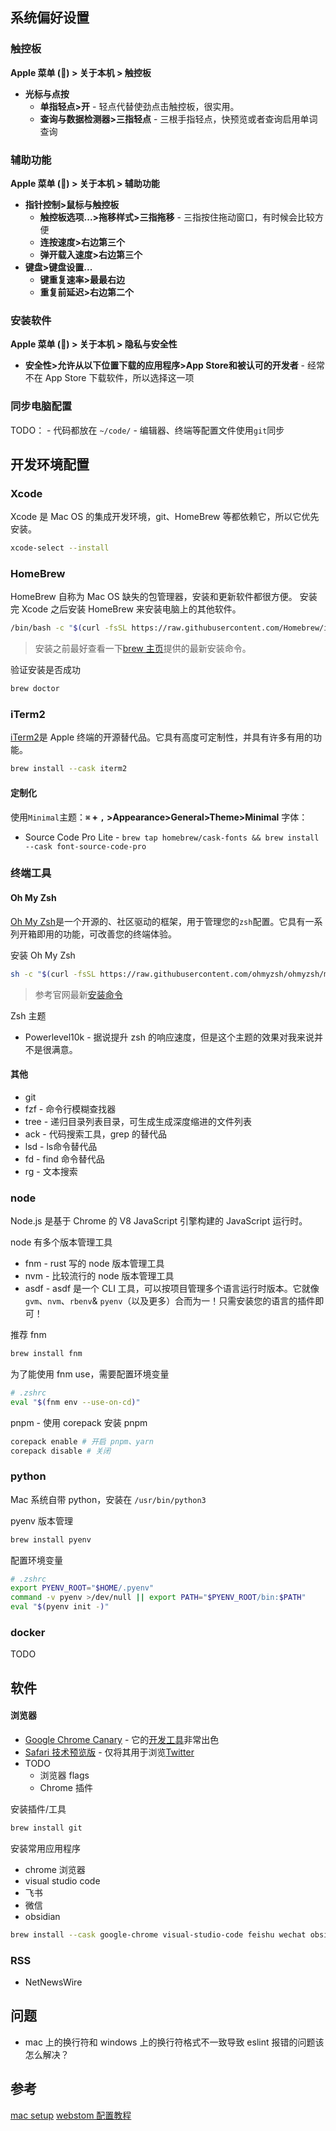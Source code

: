 ## 系统偏好设置

### 触控板

**Apple 菜单 () > 关于本机 > 触控板**

- **光标与点按**
	- **单指轻点>开** - 轻点代替使劲点击触控板，很实用。
	- **查询与数据检测器>三指轻点** - 三根手指轻点，快预览或者查询启用单词查询

### 辅助功能

**Apple 菜单 () > 关于本机 > 辅助功能**

- **指针控制>鼠标与触控板**
	- **触控板选项...>拖移样式>三指拖移** - 三指按住拖动窗口，有时候会比较方便
	- **连按速度>右边第三个**
	- **弹开载入速度>右边第三个**
- **键盘>键盘设置...**
	- **键重复速率>最最右边**
	- **重复前延迟>右边第二个**

### 安装软件

**Apple 菜单 () > 关于本机 > 隐私与安全性**
- **安全性>允许从以下位置下载的应用程序>App Store和被认可的开发者** - 经常不在 App Store 下载软件，所以选择这一项

### 同步电脑配置

TODO：
	- 代码都放在 `~/code/`
	- 编辑器、终端等配置文件使用`git`同步


## 开发环境配置

### Xcode

Xcode 是 Mac OS 的集成开发环境，git、HomeBrew 等都依赖它，所以它优先安装。

```bash
xcode-select --install
```

### HomeBrew

HomeBrew 自称为 Mac OS 缺失的包管理器，安装和更新软件都很方便。
安装完 Xcode 之后安装 HomeBrew 来安装电脑上的其他软件。

```bash
/bin/bash -c "$(curl -fsSL https://raw.githubusercontent.com/Homebrew/install/HEAD/install.sh)"
```
> 安装之前最好查看一下[brew 主页](https://brew.sh/)提供的最新安装命令。

验证安装是否成功

```bash
brew doctor
```

### iTerm2

[iTerm2](http://www.iterm2.com/)是 Apple 终端的开源替代品。它具有高度可定制性，并具有许多有用的功能。

```bash
brew install --cask iterm2
```

#### 定制化

使用`Minimal`主题：**`⌘` + `,` >Appearance>General>Theme>Minimal**
字体：
- Source Code Pro Lite - `brew tap homebrew/cask-fonts && brew install --cask font-source-code-pro`

### 终端工具
#### Oh My Zsh

[Oh My Zsh](https://github.com/robbyrussell/oh-my-zsh)是一个开源的、社区驱动的框架，用于管理您的`zsh`配置。它具有一系列开箱即用的功能，可改善您的终端体验。

安装 Oh My Zsh

```bash
sh -c "$(curl -fsSL https://raw.githubusercontent.com/ohmyzsh/ohmyzsh/master/tools/install.sh)"
```
> 参考官网最新[安装命令](https://ohmyz.sh/#install)

Zsh 主题
- Powerlevel10k - 据说提升 zsh 的响应速度，但是这个主题的效果对我来说并不是很满意。
#### 其他
- git
- fzf - 命令行模糊查找器
- tree - 递归目录列表目录，可生成生成深度缩进的文件列表
- ack - 代码搜索工具，grep 的替代品
- lsd - ls命令替代品
- fd - find 命令替代品
- rg - 文本搜索

### node

Node.js 是基于 Chrome 的 V8 JavaScript 引擎构建的 JavaScript 运行时。

node 有多个版本管理工具

- fnm - rust 写的 node 版本管理工具
- nvm - 比较流行的 node 版本管理工具
- asdf - asdf 是一个 CLI 工具，可以按项目管理多个语言运行时版本。它就像`gvm`、`nvm`、`rbenv`& `pyenv`（以及更多）合而为一！只需安装您的语言的插件即可！

推荐 fnm

```bash
brew install fnm
```

为了能使用 fnm use，需要配置环境变量

```bash
# .zshrc
eval "$(fnm env --use-on-cd)"
```

pnpm - 使用 corepack 安装 pnpm

```bash
corepack enable # 开启 pnpm、yarn
corepack disable # 关闭
```

### python

Mac 系统自带 python，安装在 `/usr/bin/python3`

pyenv 版本管理

```bash
brew install pyenv
```

配置环境变量

```bash
# .zshrc
export PYENV_ROOT="$HOME/.pyenv"
command -v pyenv >/dev/null || export PATH="$PYENV_ROOT/bin:$PATH"
eval "$(pyenv init -)"
```
### docker
TODO

## 软件

#### 浏览器
- [Google Chrome Canary](https://wiki.nikiv.dev/web/browsers/google-chrome) - 它的[开发工具](https://wiki.nikiv.dev/web/browsers/google-chrome/chrome-dev-tools)非常出色
- [Safari 技术预览版](https://developer.apple.com/safari/technology-preview/) - 仅将其用于浏览[Twitter](https://wiki.nikiv.dev/tools/twitter)
- TODO
	- 浏览器 flags
	- Chrome 插件

安装插件/工具

```bash 
brew install git 
```

安装常用应用程序
- chrome 浏览器
- visual studio code
- 飞书
- 微信
- obsidian

```bash
brew install --cask google-chrome visual-studio-code feishu wechat obsidian
```

### RSS
- NetNewsWire

## 问题

- mac 上的换行符和 windows 上的换行符格式不一致导致 eslint 报错的问题该怎么解决？

## 参考

[mac setup](https://github.com/sb2nov/mac-setup)
[webstom 配置教程](https://github.com/judasn/IntelliJ-IDEA-Tutorial)